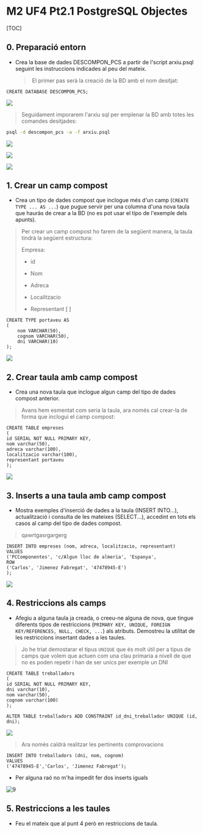 #  M2 UF4 Pt2.1 PostgreSQL Objectes

[TOC]

## 0. Preparació entorn

- Crea la base de dades DESCOMPON_PCS a partir de l'script arxiu.psql seguint les instruccions indicades al peu del mateix.

  

  > ​	El primer pas serà la creació de la BD amb el nom desitjat:

```plsql
CREATE DATABASE DESCOMPON_PCS;
```

![](img/1.png)



> Seguidament imporarem l'arxiu sql per emplenar la BD amb totes les comandes desitjades:

```bash
psql -d descompon_pcs -a -f arxiu.psql
```

![](img/2.png)

![](img/3.png)

![](img/4.png)



## 1. Crear un camp compost

- Crea un tipo de dades compost  que inclogue més d'un camp (`CREATE TYPE ... AS ...`) que pugue servir per una columna d'una nova taula que hauràs de crear a la BD (no es pot usar el tipo de l'exemple dels apunts). 

> Per crear un camp compost ho farem de la següent manera, la taula tindrà la següent estructura:
>
> Empresa:
>
> - id
>
> - Nom
> - Adreca
> - Localitzacio
> - Representant [ ]

```plsql
CREATE TYPE portaveu AS
( 
	nom VARCHAR(50),
	cognom VARCHAR(50),
	dni VARCHAR(10)
);
```

![](img/5.png)



## 2. Crear taula amb camp compost

- Crea una nova taula que inclogue algun camp del tipo de dades compost anterior.

> Avans hem esmentat com seria la taula, ara només cal crear-la de forma que inclogui el camp compost:

```plsql
CREATE TABLE empreses
(
id SERIAL NOT NULL PRIMARY KEY,
nom varchar(50),
adreca varchar(100),
localitzacio varchar(100),
representant portaveu
);
```

![](img/6.png)



## 3. Inserts a una taula amb camp compost

- Mostra exemples d'inserció de dades a la taula (INSERT INTO...), actualització i consulta de les mateixes (SELECT...), accedint en tots els casos al camp del tipo de dades compost.

> qawrtgasrgargerg

```plsql
INSERT INTO empreses (nom, adreca, localitzacio, representant) 
VALUES 
('PCComponentes', 'c/Algun lloc de almeria', 'Espanya',
ROW
('Carlos', 'Jimenez Fabregat', '47478945-E')
);
```

![](img/7.png)



## 4. Restriccions als camps

- Afegiu a alguna taula ja creada, o creeu-ne alguna de nova, que tingue diferents tipos de restriccions (`PRIMARY KEY, UNIQUE, FOREIGN KEY/REFERENCES, NULL, CHECK, ...`) als atributs. Demostreu la utilitat de les restriccions insertant dades a les taules.

> Jo he triat demostarar el tipus `UNIQUE` que és molt útil per a tipus de camps que volem que actuen com una clau primaria a nivell de que no es poden repetir i han de ser unics per exemple un DNI

```plsql
CREATE TABLE treballadors
(
id SERIAL NOT NULL PRIMARY KEY,
dni varchar(10),
nom varchar(50),
cognom varchar(100)
);
```

```plsql
ALTER TABLE treballadors ADD CONSTRAINT id_dni_treballador UNIQUE (id, dni);
```

![](img/8.png)



> Ara només caldrà realitzar les pertinents comprovacions

```plsql
INSERT INTO treballadors (dni, nom, cognom) 
VALUES 
('47478945-E','Carlos', 'Jimenez Fabregat');
```

- Per alguna raó no m'ha impedit fer dos inserts iguals

![9](img/9.png)



## 5. Restriccions a les taules

- Feu el mateix que al punt 4 però en restriccions de taula. 